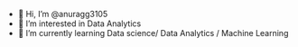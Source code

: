 - 👋 Hi, I’m @anuragg3105
- 👀 I’m interested in Data Analytics
- 🌱 I’m currently learning Data science/ Data Analytics / Machine Learning

<!---
anuragg3105/anuragg3105 is a ✨ special ✨ repository because its `README.md` (this file) appears on your GitHub profile.
You can click the Preview link to take a look at your changes.
--->
